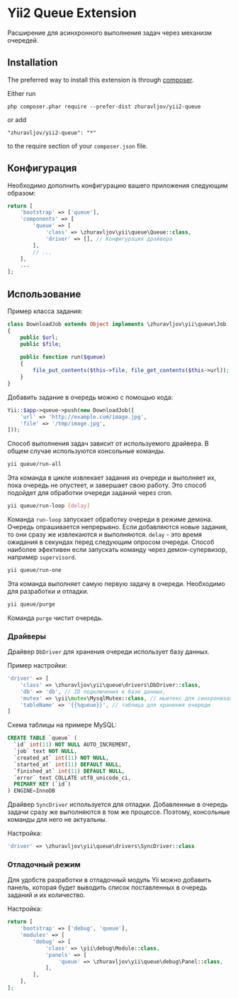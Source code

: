 Yii2 Queue Extension
====================

Расширение для асинхронного выполнения задач через механизм очередей.

Installation
------------

The preferred way to install this extension is through [composer](http://getcomposer.org/download/).

Either run

```
php composer.phar require --prefer-dist zhuravljov/yii2-queue
```

or add

```
"zhuravljov/yii2-queue": "*"
```

to the require section of your `composer.json` file.


Конфигурация
------------

Необходимо дополнить конфигурацию вашего приложения следующим образом:

```php
return [
    'bootstrap' => ['queue'],
    'components' => [
        'queue' => [
            'class' => \zhuravljov\yii\queue\Queue::class,
            'driver' => [], // Конфигурация драйвера
        ],
        // ...
    ],
    ...
];
```

Использование
-------------

Пример класса задания:

```php
class DownloadJob extends Object implements \zhuravljov\yii\queue\Job
{
    public $url;
    public $file;
    
    public function run($queue)
    {
        file_put_contents($this->file, file_get_contents($this->url));
    }
}
```

Добавить задание в очередь можно с помощью кода:

```php
Yii::$app->queue->push(new DownloadJob([
    'url' => 'http://example.com/image.jpg',
    'file' => '/tmp/image.jpg',
]));
```

Способ выполнения задач зависит от используемого драйвера. В общем случае
используются консольные команды.

```bash
yii queue/run-all
```

Эта команда в цикле извлекает задания из очереди и выполняет их, пока очередь
не опустеет, и завершает свою работу. Это способ подойдет для обработки очереди
заданий через cron.

```bash
yii queue/run-loop [delay]
```

Команда `run-loop` запускает обработку очереди в режиме демона. Очередь
опрашивается непрерывно. Если добавляются новые задания, то они сразу же
извлекаются и выполняются. `delay` - это время ожидания в секундах перед
следующим опросом очереди. Способ наиболее эфективен если запускать команду
через демон-супервизор, например `supervisord`.

```bash
yii queue/run-one
```

Эта команда выполняет самую первую задачу в очереди. Необходимо для разработки и
отладки.

```bash
yii queue/purge
```

Команда `purge` чистит очередь.

### Драйверы

Драйвер `DbDriver` для хранения очереди использует базу данных.

Пример настройки:

```php
'driver' => [
    'class' => \zhuravljov\yii\queue\drivers\DbDriver::class,
    'db' => 'db', // ID подключения к базе данных,
    'mutex' => \yii\mutex\MysqlMutex::class, // мьютекс для синхронизации запросов
    'tableName' => '{{%queue}}', // таблица для хранения очереди
]
```

Схема таблицы на примере MySQL:

```SQL
CREATE TABLE `queue` (
  `id` int(11) NOT NULL AUTO_INCREMENT,
  `job` text NOT NULL,
  `created_at` int(11) NOT NULL,
  `started_at` int(11) DEFAULT NULL,
  `finished_at` int(11) DEFAULT NULL,
  `error` text COLLATE utf8_unicode_ci,
  PRIMARY KEY (`id`)
) ENGINE=InnoDB
```

Драйвер `SyncDriver` используется для отладки. Добавленные в очередь задачи
сразу же выполняются в том же процессе. Поэтому, консольные команды для него
не актуальны.

Настройка:

```php
'driver' => \zhuravljov\yii\queue\drivers\SyncDriver::class
```

### Отладочный режим

Для удобств разработки в отладочный модуль Yii можно добавить панель, которая будет
выводить список поставленных в очередь заданий и их количество.

Настройка:

```php
return [
    'bootstrap' => ['debug', 'queue'],
    'modules' => [
        'debug' => [
            'class' => \yii\debug\Module::class,
            'panels' => [
                'queue' => \zhuravljov\yii\queue\debug\Panel::class,
            ],
        ],
    ],
];
```
